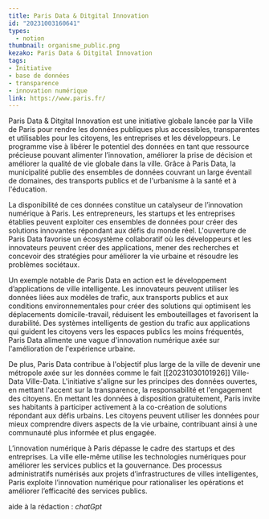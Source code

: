 ```yaml
---
title: Paris Data & Ditgital Innovation
id: "20231003160641"
types:
  - notion
thumbnail: organisme_public.png
kezako: Paris Data & Ditgital Innovation
tags:
- Initiative
- base de données
- transparence
- innovation numérique
link: https://www.paris.fr/
---
```



Paris Data & Ditgital Innovation est une initiative globale lancée par la Ville de Paris pour rendre les données publiques plus accessibles, transparentes et utilisables pour les citoyens, les entreprises et les développeurs. Le programme vise à libérer le potentiel des données en tant que ressource précieuse pouvant alimenter l’innovation, améliorer la prise de décision et améliorer la qualité de vie globale dans la ville. Grâce à Paris Data, la municipalité publie des ensembles de données couvrant un large éventail de domaines, des transports publics et de l'urbanisme à la santé et à l'éducation.

La disponibilité de ces données constitue un catalyseur de l’innovation numérique à Paris. Les entrepreneurs, les startups et les entreprises établies peuvent exploiter ces ensembles de données pour créer des solutions innovantes répondant aux défis du monde réel. L'ouverture de Paris Data favorise un écosystème collaboratif où les développeurs et les innovateurs peuvent créer des applications, mener des recherches et concevoir des stratégies pour améliorer la vie urbaine et résoudre les problèmes sociétaux.

Un exemple notable de Paris Data en action est le développement d’applications de ville intelligente. Les innovateurs peuvent utiliser les données liées aux modèles de trafic, aux transports publics et aux conditions environnementales pour créer des solutions qui optimisent les déplacements domicile-travail, réduisent les embouteillages et favorisent la durabilité. Des systèmes intelligents de gestion du trafic aux applications qui guident les citoyens vers les espaces publics les moins fréquentés, Paris Data alimente une vague d'innovation numérique axée sur l'amélioration de l'expérience urbaine.

De plus, Paris Data contribue à l'objectif plus large de la ville de devenir une métropole axée sur les données comme le fait [[20231030101926]] Ville-Data Ville-Data. L'initiative s'aligne sur les principes des données ouvertes, en mettant l'accent sur la transparence, la responsabilité et l'engagement des citoyens. En mettant les données à disposition gratuitement, Paris invite ses habitants à participer activement à la co-création de solutions répondant aux défis urbains. Les citoyens peuvent utiliser les données pour mieux comprendre divers aspects de la vie urbaine, contribuant ainsi à une communauté plus informée et plus engagée.

L’innovation numérique à Paris dépasse le cadre des startups et des entreprises. La ville elle-même utilise les technologies numériques pour améliorer les services publics et la gouvernance. Des processus administratifs numérisés aux projets d’infrastructures de villes intelligentes, Paris exploite l’innovation numérique pour rationaliser les opérations et améliorer l’efficacité des services publics.

aide à la rédaction : *chatGpt*